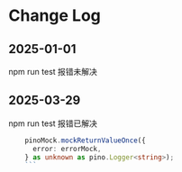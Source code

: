 # Change Log

## 2025-01-01

npm run test 报错未解决

## 2025-03-29

npm run test 报错已解决

````typescript
    pinoMock.mockReturnValueOnce({
      error: errorMock,
    } as unknown as pino.Logger<string>);
    ```
````

